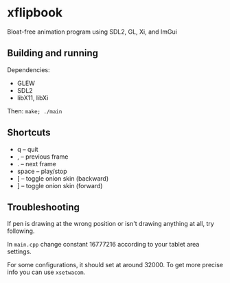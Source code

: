 # xflipbook
Bloat-free animation program using SDL2, GL, Xi, and ImGui

## Building and running
Dependencies:
 - GLEW
 - SDL2
 - libX11, libXi

Then: `make; ./main`

## Shortcuts
 - q – quit
 - , – previous frame
 - . – next frame
 - space – play/stop
 - [ – toggle onion skin (backward)
 - ] – toggle onion skin (forward)
 
## Troubleshooting
If pen is drawing at the wrong position or isn't drawing anything at all, try following.

In `main.cpp` change constant 16777216 according to your tablet area settings.

For some configurations, it should set at around 32000. To get more precise info you can use `xsetwacom`.
